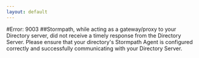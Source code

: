 ```yaml
---
layout: default
---
```


#Error: 9003
##Stormpath, while acting as a gateway/proxy to your Directory server, did not receive a timely response from the Directory Server. Please ensure that your directory's Stormpath Agent is configured correctly and successfully communicating with your Directory Server.

